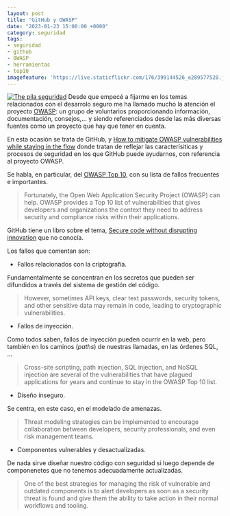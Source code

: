 ```yaml
---
layout: post
title: "GitHub y OWASP"
date: "2023-01-23 15:00:00 +0000"
category: seguridad
tags:
- seguridad
- github
- OWASP
- herramientas
- top10
imagefeature: 'https://live.staticflickr.com/176/399144526_e289577520.jpg'
---
```

<a href="https://www.flickr.com/photos/fernand0/399144526/" title="The pila seguridad "><img src="https://live.staticflickr.com/176/399144526_e289577520.jpg" alt="The pila seguridad " class="img-responsive img-centered"></a>
Desde que empecé a fijarme en los temas relacionados con el desarrolo seguro me ha llamado mucho la atención el proyecto <a href="https://owasp.org/">OWASP</a>: un grupo de voluntarios proporcionando información, documentación, consejos,... y siendo referenciados desde las más diversas fuentes como un proyecto que hay que tener en cuenta.

En esta ocasión se trata de GitHub, y [How to mitigate OWASP vulnerabilities while staying in the flow](https://github.blog/2022-11-04-how-to-mitigate-owasp-vulnerabilities-while-staying-in-the-flow/) donde tratan de reflejar las caracterísiticas y procesos de seguridad en los que GitHub puede ayudarnos, con referencia al proyecto OWASP.

Se habla, en particular, del [OWASP Top 10](https://owasp.org/www-project-top-ten/), con su lista de fallos frecuentes e importantes.

> Fortunately, the Open Web Application Security Project (OWASP) can help. OWASP provides a Top 10 list of vulnerabilities that gives developers and organizations the context they need to address security and compliance risks within their applications.

GitHub tiene un libro sobre el tema, [Secure code without disrupting innovation](https://resources.github.com/appsec/) que no conocía. 

Los fallos que comentan son:

* Fallos relacionados con la criptografía.

Fundamentalmente se concentran en los secretos que pueden ser difundidos a través del sistema de gestión del código.

> However, sometimes API keys, clear text passwords, security tokens, and other sensitive data may remain in code, leading to cryptographic vulnerabilities.

* Fallos de inyección.

Como todos saben, fallos de inyección pueden ocurrir en la web, pero también en los caminos (*paths*) de nuestras llamadas, en las órdenes SQL, ...

> Cross-site scripting, path injection, SQL injection, and NoSQL injection are several of the vulnerabilities that have plagued applications for years and continue to stay in the OWASP Top 10 list.

* Diseño inseguro.

Se centra, en este caso, en el modelado de amenazas.

> Threat modeling strategies can be implemented to encourage collaboration between developers, security professionals, and even risk management teams.

* Componentes vulnerables y desactualizadas.

De nada sirve diseñar nuestro código con seguridad si luego depende de componenetes que no tenemos adecuadamente actualizadas.

> One of the best strategies for managing the risk of vulnerable and outdated components is to alert developers as soon as a security threat is found and give them the ability to take action in their normal workflows and tooling.

